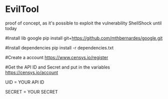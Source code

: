 # EvilTool
proof of concept, as it's possible to exploit the vulnerability ShellShock until today 

#Install lib google
pip install git+https://github.com/mthbernardes/google.git

#Install dependencies
pip install -r dependencies.txt

#Create a account 
https://www.censys.io/register

#Get the API ID and Secret and put in the variables
https://censys.io/account

UID = YOUR API ID

SECRET = YOUR SECRET
